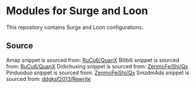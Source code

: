 # Modules for Surge and Loon

This repository contains Surge and Loon configurations.

## Source
Amap snippet is sourced from: [RuCu6/QuanX](https://github.com/RuCu6/QuanX/raw/main/Rewrites/Cube/amap.snippet)
Bilibili snippet is sourced from: [RuCu6/QuanX](https://github.com/RuCu6/QuanX/raw/main/Rewrites/Cube/bilibili.snippet)
Didichuxing snippet is sourced from: [ZenmoFeiShi/Qx](https://github.com/ZenmoFeiShi/Qx/raw/main/Didichuxing.snippet)
Pinduoduo snippet is sourced from: [ZenmoFeiShi/Qx](https://github.com/ZenmoFeiShi/Qx/raw/main/Pinduoduo.snippet)
SmzdmAds snippet is sourced from: [ddgksf2013/Rewrite](https://github.com/ddgksf2013/Rewrite/raw/master/AdBlock/SmzdmAds.conf)
